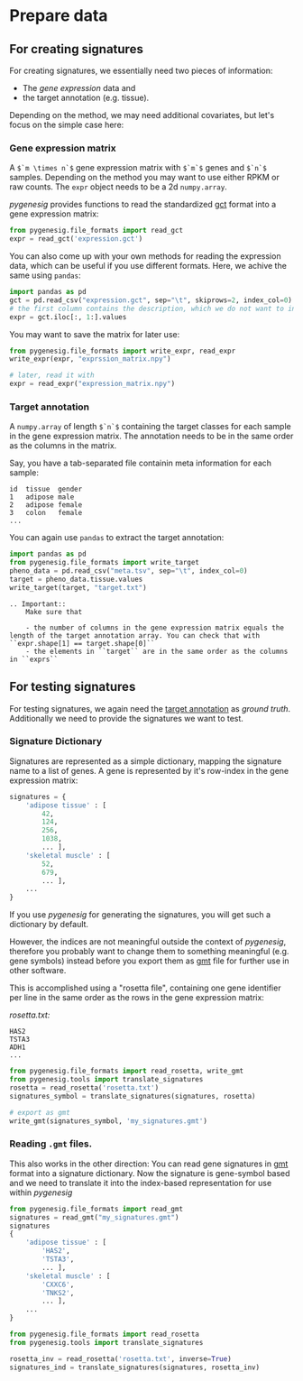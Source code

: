 # Prepare data

## For creating signatures

For creating signatures, we essentially need two pieces of information:

- The _gene expression_ data and
- the target annotation (e.g. tissue).

Depending on the method, we may need additional covariates, but let's focus on the simple case here:

### Gene expression matrix

A `` $`m \times n`$ `` gene expression matrix with `` $`m`$ `` genes and `` $`n`$ `` samples.
Depending on the method you may want to use either RPKM or raw counts. The `expr` object
needs to be a 2d `numpy.array`.

_pygenesig_ provides functions to read the standardized [gct](http://software.broadinstitute.org/cancer/software/genepattern/file-formats-guide#_Creating_Input_Files_GCT)
format into a gene expression matrix:

```python
from pygenesig.file_formats import read_gct
expr = read_gct('expression.gct')
```

You can also come up with your own methods for reading the expression data, which can be useful if you use different
formats. Here, we achive the same using `pandas`:

```python
import pandas as pd
gct = pd.read_csv("expression.gct", sep="\t", skiprows=2, index_col=0)
# the first column contains the description, which we do not want to include in the matrix.
expr = gct.iloc[:, 1:].values
```

You may want to save the matrix for later use:

```python
from pygenesig.file_formats import write_expr, read_expr
write_expr(expr, "exprssion_matrix.npy")

# later, read it with
expr = read_expr("expression_matrix.npy")
```

### Target annotation

A `numpy.array` of length `` $`n`$ `` containing the target classes for each sample in the gene expression matrix.
The annotation needs to be in the same order as the columns in the matrix.

Say, you have a tab-separated file containin meta information for each sample:

```
id  tissue  gender
1   adipose male
2   adipose female
3   colon   female
...
```

You can again use `pandas` to extract the target annotation:

```python
import pandas as pd
from pygenesig.file_formats import write_target
pheno_data = pd.read_csv("meta.tsv", sep="\t", index_col=0)
target = pheno_data.tissue.values
write_target(target, "target.txt")
```

```eval_rst
.. Important::
    Make sure that

    - the number of columns in the gene expression matrix equals the length of the target annotation array. You can check that with ``expr.shape[1] == target.shape[0]``
    - the elements in ``target`` are in the same order as the columns in ``exprs``
```

## For testing signatures

For testing signatures, we again need the [target annotation](#target-annotation) as _ground truth_.
Additionally we need to provide the signatures we want to test.

### Signature Dictionary

Signatures are represented as a simple dictionary, mapping the signature name to a list of genes. A gene is represented by it's row-index in the gene expression matrix:

```python
signatures = {
    'adipose tissue' : [
        42,
        124,
        256,
        1038,
        ... ],
    'skeletal muscle' : [
        52,
        679,
        ... ],
    ...
}
```

If you use _pygenesig_ for generating the signatures, you will get such a dictionary by default.

However, the indices are not meaningful outside the context of _pygenesig_, therefore you probably want
to change them to something meaningful (e.g. gene symbols) instead before you export them as
[gmt](http://software.broadinstitute.org/cancer/software/genepattern/file-formats-guide#GMT) file
for further use in other software.

This is accomplished using a "rosetta file", containing one gene identifier per line in the same order
as the rows in the gene expression matrix:

_rosetta.txt:_

```
HAS2
TSTA3
ADH1
...
```

```python
from pygenesig.file_formats import read_rosetta, write_gmt
from pygenesig.tools import translate_signatures
rosetta = read_rosetta('rosetta.txt')
signatures_symbol = translate_signatures(signatures, rosetta)

# export as gmt
write_gmt(signatures_symbol, 'my_signatures.gmt')
```

### Reading `.gmt` files.

This also works in the other direction:
You can read gene signatures in [gmt](http://software.broadinstitute.org/cancer/software/genepattern/file-formats-guide#GMT)
format into a signature dictionary. Now the signature is gene-symbol based and we need to translate
it into the index-based representation for use within _pygenesig_

```python
from pygenesig.file_formats import read_gmt
signatures = read_gmt("my_signatures.gmt")
signatures
{
    'adipose tissue' : [
        'HAS2',
        'TSTA3',
        ... ],
    'skeletal muscle' : [
        'CXXC6',
        'TNKS2',
        ... ],
    ...
}
```

```python
from pygenesig.file_formats import read_rosetta
from pygenesig.tools import translate_signatures

rosetta_inv = read_rosetta('rosetta.txt', inverse=True)
signatures_ind = translate_signatures(signatures, rosetta_inv)
```
